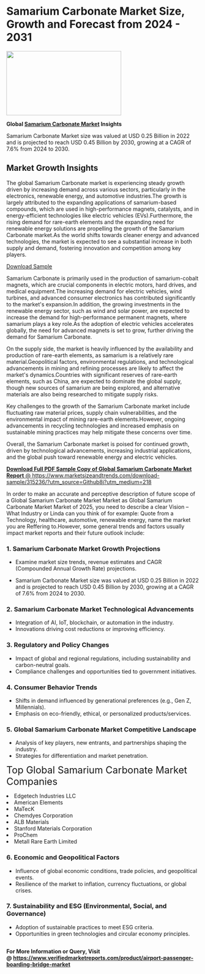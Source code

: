 <H1>Samarium Carbonate Market Size, Growth and Forecast from 2024 - 2031</H1><img class="aligncenter size-medium wp-image-584254" src="https://thirdeyenews.in/wp-content/uploads/2024/09/Global-Market-Research-300x168.jpeg" alt="" width="300" height="168" /><p><strong>Global&nbsp;<a href="https://www.marketsizeandtrends.com/download-sample/315236/?utm_source=Github8j?utm_medium=218">Samarium Carbonate Market</a> Insights</strong></p><p>Samarium Carbonate Market size was valued at USD 0.25 Billion in 2022 and is projected to reach USD 0.45 Billion by 2030, growing at a CAGR of 7.6% from 2024 to 2030.</p><p><h2>Market Growth Insights</h2> <p>The global Samarium Carbonate market is experiencing steady growth driven by increasing demand across various sectors, particularly in the electronics, renewable energy, and automotive industries.The growth is largely attributed to the expanding applications of samarium-based compounds, which are used in high-performance magnets, catalysts, and in energy-efficient technologies like electric vehicles (EVs).Furthermore, the rising demand for rare-earth elements and the expanding need for renewable energy solutions are propelling the growth of the Samarium Carbonate market.As the world shifts towards cleaner energy and advanced technologies, the market is expected to see a substantial increase in both supply and demand, fostering innovation and competition among key players.</p> <p><a href="download_sample_link_here">Download Sample</a></p> <p>Samarium Carbonate is primarily used in the production of samarium-cobalt magnets, which are crucial components in electric motors, hard drives, and medical equipment.The increasing demand for electric vehicles, wind turbines, and advanced consumer electronics has contributed significantly to the market's expansion.In addition, the growing investments in the renewable energy sector, such as wind and solar power, are expected to increase the demand for high-performance permanent magnets, where samarium plays a key role.As the adoption of electric vehicles accelerates globally, the need for advanced magnets is set to grow, further driving the demand for Samarium Carbonate.</p> <p>On the supply side, the market is heavily influenced by the availability and production of rare-earth elements, as samarium is a relatively rare material.Geopolitical factors, environmental regulations, and technological advancements in mining and refining processes are likely to affect the market's dynamics.Countries with significant reserves of rare-earth elements, such as China, are expected to dominate the global supply, though new sources of samarium are being explored, and alternative materials are also being researched to mitigate supply risks.</p> <p>Key challenges to the growth of the Samarium Carbonate market include fluctuating raw material prices, supply chain vulnerabilities, and the environmental impact of mining rare-earth elements.However, ongoing advancements in recycling technologies and increased emphasis on sustainable mining practices may help mitigate these concerns over time.</p> <p>Overall, the Samarium Carbonate market is poised for continued growth, driven by technological advancements, increasing industrial applications, and the global push toward renewable energy and electric vehicles.</p> <p><a href="get_more_link_here"></p><p><span class=""><strong>Download Full PDF Sample Copy of Global Samarium Carbonate Market Report</strong> @ <a href="https://www.marketsizeandtrends.com/download-sample/315236/?utm_source=Github8j?utm_medium=218" target="_blank">https://www.marketsizeandtrends.com/download-sample/315236/?utm_source=Github8j?utm_medium=218</a></span></p><p>In order to make an accurate and perceptive description of future scope of a Global&nbsp;Samarium Carbonate Market Market as Global&nbsp;Samarium Carbonate Market Market of 2025, you need to describe a clear Vision &ndash; What Industry or Linda can you think of for example: Quote from a Technology, healthcare, automotive, renewable energy, name the market you are Reffering to.However, some general trends and factors usually impact market reports and their future outlook include:</p><h3>1.&nbsp;<strong>Samarium Carbonate Market Growth Projections</strong></h3><ul><li>Examine market size trends, revenue estimates and CAGR (Compounded Annual Growth Rate) projections.</li><li><p>Samarium Carbonate Market size was valued at USD 0.25 Billion in 2022 and is projected to reach USD 0.45 Billion by 2030, growing at a CAGR of 7.6% from 2024 to 2030.</p></li></ul><h3>2.&nbsp;<strong>Samarium Carbonate Market Technological Advancements</strong></h3><ul><li>Integration of AI, IoT, blockchain, or automation in the industry.</li><li>Innovations driving cost reductions or improving efficiency.</li></ul><h3>3.&nbsp;<strong>Regulatory and Policy Changes</strong></h3><ul><li>Impact of global and regional regulations, including sustainability and carbon-neutral goals.</li><li>Compliance challenges and opportunities tied to government initiatives.</li></ul><h3>4.&nbsp;<strong>Consumer Behavior Trends</strong></h3><ul><li>Shifts in demand influenced by generational preferences (e.g., Gen Z, Millennials).</li><li>Emphasis on eco-friendly, ethical, or personalized products/services.</li></ul><h3>5.&nbsp;<strong>Global Samarium Carbonate Market Competitive Landscape</strong></h3><ul><li>Analysis of key players, new entrants, and partnerships shaping the industry.</li><li>Strategies for differentiation and market penetration.</li></ul><p data-pm-slice="1 1 []"><span style="color: inherit; font-family: inherit; font-size: 25px;">Top Global Samarium Carbonate Market Companies</span></p><div class="" data-test-id=""><p><li>Edgetech Industries LLC</li><li> American Elements</li><li> MaTecK</li><li> Chemdyes Corporation</li><li> ALB Materials</li><li> Stanford Materials Corporation</li><li> ProChem</li><li> Metall Rare Earth Limited</li></p></div><h3>6.&nbsp;<strong>Economic and Geopolitical Factors</strong></h3><ul><li>Influence of global economic conditions, trade policies, and geopolitical events.</li><li>Resilience of the market to inflation, currency fluctuations, or global crises.</li></ul><h3>7.&nbsp;<strong>Sustainability and ESG (Environmental, Social, and Governance)</strong></h3><ul><li>Adoption of sustainable practices to meet ESG criteria.</li><li>Opportunities in green technologies and circular economy principles.</li></ul><h2><strong style="font-size: 14px;">For More Information or Query, Visit @&nbsp;</strong><a style="background-color: #ffffff; font-size: 14px;" href="https://www.marketsizeandtrends.com/report/samarium-carbonate-market/" target="_blank">https://www.verifiedmarketreports.com/product/airport-passenger-boarding-bridge-market</a></h2>